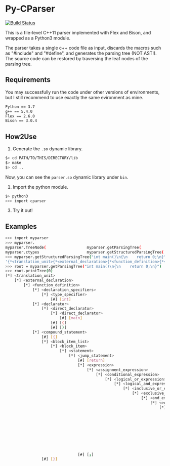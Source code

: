 # Py-CParser

[![Build Status](https://travis-ci.org/LC-John/Py-CParser.svg?branch=master)](https://travis-ci.org/LC-John/Py-CParser)

This is a file-level C++11 parser implemented with Flex and Bison, and wrapped as a Python3 module.

The parser takes a single c++ code file as input, discards the macros such as "#include" and "#define", and generates the parsing tree (NOT AST!). The source code can be restored by traversing the leaf nodes of the parsing tree.

## Requirements

You may successfully run the code under other versions of environments, but I still recommend to use exactly the same evironment as mine.

```sh
Python == 3.7
g++ == 5.4.0
Flex == 2.6.0
Bison == 3.0.4
```

## How2Use

1. Generate the `.so` dynamic library.

```sh
$> cd PATH/TO/THIS/DIRECTORY/lib
$> make
$> cd ..
```

Now, you can see the `parser.so` dynamic library under `bin`.

1. Import the python module.

```sh
$> python3
>>> import cparser
```

3. Try it out!

## Examples

```bash
>>> import myparser
>>> myparser.
myparser.TreeNode(                  myparser.getParsingTree(            myparser.io                         myparser.printParsingTree(
myparser.ctypes                     myparser.getStructuredParsingTree(  myparser.os                         myparser.sys
>>> myparser.getStructuredParsingTree("int main()\n{\n    return 0;\n}")
'{*<translation_unit>{*<external_declaration>{*<function_definition>{*<declaration_specifiers>{*<type_specifier>{#[int]}}}{*<declarator>{*<direct_declarator>{*<direct_declarator>{#[main]}}{#[(]}{#[)]}}}{*<compound_statement>{#[{]}{*<block_item_list>{*<block_item>{*<statement>{*<jump_statement>{#[return]}{*<expression>{*<assignment_expression>{*<conditional_expression>{*<logical_or_expression>{*<logical_and_expression>{*<inclusive_or_expression>{*<exclusive_or_expression>{*<and_expression>{*<equality_expression>{*<relational_expression>{*<shift_expression>{*<additive_expression>{*<multiplicative_expression>{*<cast_expression>{*<unary_expression>{*<postfix_expression>{*<primary_expression>{*<constant>{#[0]}}}}}}}}}}}}}}}}}}}{#[;]}}}}}{#[}]}}}}}'
>>> root = myparser.getParsingTree("int main()\n{\n    return 0;\n}")
>>> root.printTree(0)
[*] <translation_unit>
	[*] <external_declaration>
		[*] <function_definition>
			[*] <declaration_specifiers>
				[*] <type_specifier>
					[#] [int]
			[*] <declarator>
				[*] <direct_declarator>
					[*] <direct_declarator>
						[#] [main]
					[#] [(]
					[#] [)]
			[*] <compound_statement>
				[#] [{]
				[*] <block_item_list>
					[*] <block_item>
						[*] <statement>
							[*] <jump_statement>
								[#] [return]
								[*] <expression>
									[*] <assignment_expression>
										[*] <conditional_expression>
											[*] <logical_or_expression>
												[*] <logical_and_expression>
													[*] <inclusive_or_expression>
														[*] <exclusive_or_expression>
															[*] <and_expression>
																[*] <equality_expression>
																	[*] <relational_expression>
																		[*] <shift_expression>
																		 [*] <additive_expression>
																		 [*] <multiplicative_expression>
																		 [*] <cast_expression>
																		 [*] <unary_expression>
																		 [*] <postfix_expression>
																		 [*] <primary_expression>
																		 [*] <constant>
																		 [#] [0]
								[#] [;]
				[#] [}]
```